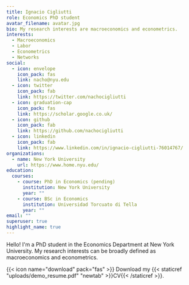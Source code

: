 ```yaml
---
title: Ignacio Cigliutti
role: Economics PhD student
avatar_filename: avatar.jpg
bio: My research interests are macroeconomics and econometrics.
interests:
  - Macroeconomics
  - Labor
  - Econometrics
  - Networks
social:
  - icon: envelope
    icon_pack: fas
    link: nacho@nyu.edu
  - icon: twitter
    icon_pack: fab
    link: https://twitter.com/nachocigliutti
  - icon: graduation-cap
    icon_pack: fas
    link: https://scholar.google.co.uk/
  - icon: github
    icon_pack: fab
    link: https://github.com/nachocigliutti
  - icon: linkedin
    icon_pack: fab
    link: https://www.linkedin.com/in/ignacio-cigliutti-76014767/
organizations:
  - name: New York University
    url: https://www.home.nyu.edu/
education:
  courses:
    - course: PhD in Economics (pending)
      institution: New York University
      year: ""
    - course: BSc in Economics
      institution: Universidad Torcuato di Tella
      year: ""
email: ""
superuser: true
highlight_name: true
---
```

Hello! I'm a PhD student in the Economics Department at New York University. My research interests can be broadly defined as macroeconomics and econometrics. 



{{< icon name="download" pack="fas" >}} Download my {{< staticref "uploads/demo_resume.pdf" "newtab" >}}CV{{< /staticref >}}.